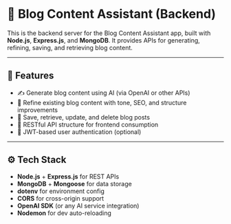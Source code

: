 # 🧠 Blog Content Assistant (Backend)

This is the backend server for the Blog Content Assistant app, built with **Node.js**, **Express.js**, and **MongoDB**. It provides APIs for generating, refining, saving, and retrieving blog content.

---

## 🚀 Features

- ✍️ Generate blog content using AI (via OpenAI or other APIs)
- 🔧 Refine existing blog content with tone, SEO, and structure improvements
- 💾 Save, retrieve, update, and delete blog posts
- 📂 RESTful API structure for frontend consumption
- 🔐 JWT-based user authentication (optional)

---

## ⚙️ Tech Stack

- **Node.js** + **Express.js** for REST APIs
- **MongoDB** + **Mongoose** for data storage
- **dotenv** for environment config
- **CORS** for cross-origin support
- **OpenAI SDK** (or any AI service integration)
- **Nodemon** for dev auto-reloading
